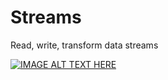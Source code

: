 # Streams
Read, write, transform data streams

[![IMAGE ALT TEXT HERE](https://img.youtube.com/vi/eQGBS15vUac/0.jpg)](https://www.youtube.com/watch?v=eQGBS15vUac)
